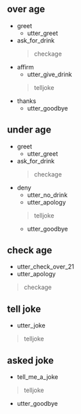 <!-- alt version -->

## over age
* greet
  - utter_greet
* ask_for_drink
  > checkage
* affirm
  - utter_give_drink
  > telljoke
* thanks
  - utter_goodbye

## under age
* greet
  - utter_greet
* ask_for_drink
  > checkage
* deny
  - utter_no_drink
  - utter_apology 
  > telljoke
  - utter_goodbye  

## check age
- utter_check_over_21
- utter_apology
> checkage

## tell joke
- utter_joke
> telljoke

## asked joke
* tell_me_a_joke
> telljoke
- utter_goodbye

